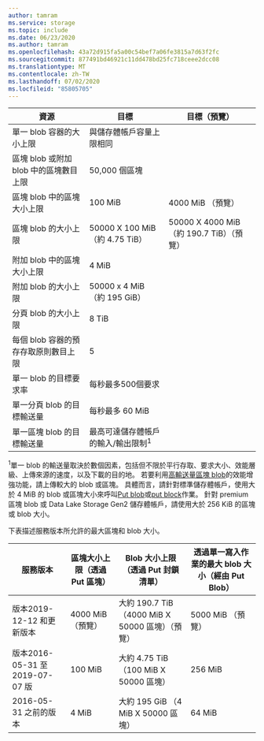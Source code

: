 ```yaml
---
author: tamram
ms.service: storage
ms.topic: include
ms.date: 06/23/2020
ms.author: tamram
ms.openlocfilehash: 43a72d915fa5a00c54bef7a06fe3815a7d63f2fc
ms.sourcegitcommit: 877491bd46921c11dd478bd25fc718ceee2dcc08
ms.translationtype: MT
ms.contentlocale: zh-TW
ms.lasthandoff: 07/02/2020
ms.locfileid: "85805705"
---
```

| 資源 | 目標 | 目標（預覽） |
|-|-|-|
| 單一 blob 容器的大小上限 | 與儲存體帳戶容量上限相同 |  |
| 區塊 blob 或附加 blob 中的區塊數目上限 | 50,000 個區塊 |  |
| 區塊 blob 中的區塊大小上限 | 100 MiB | 4000 MiB （預覽） |
| 區塊 blob 的大小上限 | 50000 X 100 MiB （約 4.75 TiB） | 50000 X 4000 MiB （約 190.7 TiB）（預覽） |
| 附加 blob 中的區塊大小上限 | 4 MiB |  |
| 附加 blob 的大小上限 | 50000 x 4 MiB （約 195 GiB） |  |
| 分頁 blob 的大小上限 | 8 TiB |  |
| 每個 blob 容器的預存存取原則數目上限 | 5 |  |
| 單一 blob 的目標要求率 | 每秒最多500個要求 |  |
| 單一分頁 blob 的目標輸送量 | 每秒最多 60 MiB |  |
| 單一區塊 blob 的目標輸送量 | 最高可達儲存體帳戶的輸入/輸出限制<sup>1</sup> |  |

<sup>1</sup>單一 blob 的輸送量取決於數個因素，包括但不限於平行存取、要求大小、效能層級、上傳來源的速度，以及下載的目的地。 若要利用[高輸送量區塊 blob](https://azure.microsoft.com/blog/high-throughput-with-azure-blob-storage/)的效能增強功能，請上傳較大的 blob 或區塊。 具體而言，請針對標準儲存體帳戶，使用大於 4 MiB 的 blob 或區塊大小來呼叫[Put blob](/rest/api/storageservices/put-blob)或[put block](/rest/api/storageservices/put-block)作業。 針對 premium 區塊 blob 或 Data Lake Storage Gen2 儲存體帳戶，請使用大於 256 KiB 的區塊或 blob 大小。

下表描述服務版本所允許的最大區塊和 blob 大小。

| 服務版本 | 區塊大小上限（透過 Put 區塊） | Blob 大小上限（透過 Put 封鎖清單） | 透過單一寫入作業的最大 blob 大小（經由 Put Blob） |
|-|-|-|-|
| 版本2019-12-12 和更新版本 | 4000 MiB （預覽） | 大約 190.7 TiB （4000 MiB X 50000 區塊）（預覽） | 5000 MiB （預覽） |
| 版本2016-05-31 至2019-07-07 版 | 100 MiB | 大約 4.75 TiB （100 MiB X 50000 區塊） | 256 MiB |
| 2016-05-31 之前的版本 | 4 MiB | 大約 195 GiB （4 MiB X 50000 區塊） | 64 MiB |

